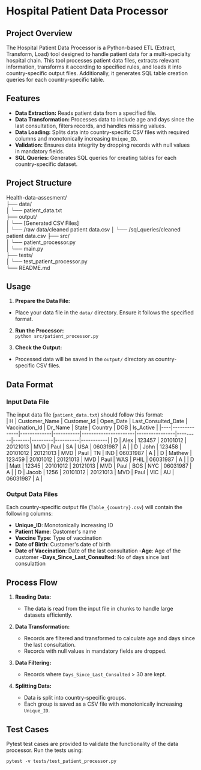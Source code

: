 # Hospital Patient Data Processor

## Project Overview
The Hospital Patient Data Processor is a Python-based ETL (Extract, Transform, Load) tool designed to handle patient data for a multi-specialty hospital chain. This tool processes patient data files, extracts relevant information, transforms it according to specified rules, and loads it into country-specific output files. Additionally, it generates SQL table creation queries for each country-specific table.

## Features
- **Data Extraction:** Reads patient data from a specified file.
- **Data Transformation:** Processes data to include age and days since the last consultation, filters records, and handles missing values.
- **Data Loading:** Splits data into country-specific CSV files with required columns and monotonically increasing `Unique_ID`.
- **Validation:** Ensures data integrity by dropping records with null values in mandatory fields.
- **SQL Queries:** Generates SQL queries for creating tables for each country-specific dataset.

## Project Structure
Health-data-assesment/  
├── data/  
│   └── patient_data.txt  
├── output/  
│   └── [Generated CSV Files]  
│   └── /raw data/cleaned patient data.csv
│   └── /sql_queries/cleaned patient data.csv
├── src/  
│   └── patient_processor.py  
│   └── main.py  
├── tests/  
│   └── test_patient_processor.py  
└── README.md  


## Usage
1. **Prepare the Data File:**
- Place your data file in the `data/` directory. Ensure it follows the specified format.

2. **Run the Processor:**  
```python src/patient_processor.py```


3. **Check the Output:**
- Processed data will be saved in the `output/` directory as country-specific CSV files.

## Data Format
### Input Data File
The input data file (`patient_data.txt`) should follow this format:  
| H  | Customer_Name | Customer_Id | Open_Date | Last_Consulted_Date | Vaccination_Id | Dr_Name | State | Country | DOB      | Is_Active |
|----|--------------|-------------|-----------|----------------------|----------------|---------|-------|---------|----------|-----------|
| D  | Alex        | 123457      | 20101012  | 20121013             | MVD            | Paul    | SA    | USA     | 06031987 | A         |
| D  | John        | 123458      | 20101012  | 20121013             | MVD            | Paul    | TN    | IND     | 06031987 | A         |
| D  | Mathew      | 123459      | 20101012  | 20121013             | MVD            | Paul    | WAS   | PHIL    | 06031987 | A         |
| D  | Matt        | 12345       | 20101012  | 20121013             | MVD            | Paul    | BOS   | NYC     | 06031987 | A         |
| D  | Jacob       | 1256        | 20101012  | 20121013             | MVD            | Paul    | VIC   | AU      | 06031987 | A         |


### Output Data Files
Each country-specific output file (`Table_{country}.csv`) will contain the following columns:
- **Unique_ID**: Monotonically increasing ID
- **Patient Name**: Customer's name
- **Vaccine Type**: Type of vaccination
- **Date of Birth**: Customer's date of birth
- **Date of Vaccination**: Date of the last consultation
-**Age**: Age of the customer
-**Days_Since_Last_Consulted**: No of days since last consulattion

## Process Flow
1. **Reading Data:**
   - The data is read from the input file in chunks to handle large datasets efficiently.

2. **Data Transformation:**
   - Records are filtered and transformed to calculate age and days since the last consultation.
   - Records with null values in mandatory fields are dropped.

3. **Data Filtering:**
   - Records where `Days_Since_Last_Consulted` > 30 are kept.

4. **Splitting Data:**
   - Data is split into country-specific groups.
   - Each group is saved as a CSV file with monotonically increasing `Unique_ID`.


## Test Cases
Pytest test cases are provided to validate the functionality of the data processor. Run the tests using:

```pytest -v tests/test_patient_processor.py```

